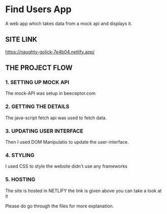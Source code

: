 # Find Users App
A web app which takes data from a mock api and displays it.

## SITE LINK
https://naughty-golick-7e4b04.netlify.app/

## THE PROJECT FLOW
### 1. SETTING UP MOCK API
The mock-API was setup in beeceptor.com

### 2. GETTING THE DETAILS
The java-script fetch api was used to fetch data.

### 3. UPDATING USER INTERFACE
Then I used DOM Manipulatio to update the user-interface.

### 4. STYLING
I used CSS to style the website didn't use any frameworks

### 5. HOSTING
The site is hosted in NETLIFY the link is given above you can take a look at it

Please do go through the files for more explanation.
